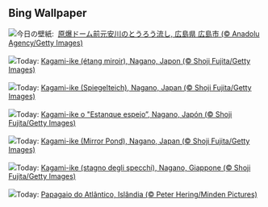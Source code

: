 ## Bing Wallpaper
![](https://www.bing.com/th?id=OHR.HiroshimaPeace2023_JA-JP0775364620_UHD.jpg&w=1000)今日の壁紙: &nbsp;[原爆ドーム前元安川のとうろう流し, 広島県 広島市 (© Anadolu Agency/Getty Images)](https://www.bing.com/th?id=OHR.HiroshimaPeace2023_JA-JP0775364620_UHD.jpg)
<br><br/>
![](https://www.bing.com/th?id=OHR.NaganoPond_FR-FR1287961189_UHD.jpg&w=1000)Today: [Kagami-ike (étang miroir), Nagano, Japon (© Shoji Fujita/Getty Images)](https://www.bing.com/th?id=OHR.NaganoPond_FR-FR1287961189_UHD.jpg)
<br><br/>
![](https://www.bing.com/th?id=OHR.NaganoPond_DE-DE6341491566_UHD.jpg&w=1000)Today: [Kagami-ike (Spiegelteich), Nagano, Japan (© Shoji Fujita/Getty Images)](https://www.bing.com/th?id=OHR.NaganoPond_DE-DE6341491566_UHD.jpg)
<br><br/>
![](https://www.bing.com/th?id=OHR.NaganoPond_ES-ES5655396958_UHD.jpg&w=1000)Today: [Kagami-ike o "Estanque espejo”, Nagano, Japón (© Shoji Fujita/Getty Images)](https://www.bing.com/th?id=OHR.NaganoPond_ES-ES5655396958_UHD.jpg)
<br><br/>
![](https://www.bing.com/th?id=OHR.NaganoPond_EN-GB0382059808_UHD.jpg&w=1000)Today: [Kagami-ike (Mirror Pond), Nagano, Japan (© Shoji Fujita/Getty Images)](https://www.bing.com/th?id=OHR.NaganoPond_EN-GB0382059808_UHD.jpg)
<br><br/>
![](https://www.bing.com/th?id=OHR.NaganoPond_IT-IT2333262550_UHD.jpg&w=1000)Today: [Kagami-ike (stagno degli specchi), Nagano, Giappone (© Shoji Fujita/Getty Images)](https://www.bing.com/th?id=OHR.NaganoPond_IT-IT2333262550_UHD.jpg)
<br><br/>
![](https://www.bing.com/th?id=OHR.AtlanticPuffin_PT-BR2602630164_UHD.jpg&w=1000)Today: [Papagaio do Atlântico, Islândia  (© Peter Hering/Minden Pictures)](https://www.bing.com/th?id=OHR.AtlanticPuffin_PT-BR2602630164_UHD.jpg)
<br><br/>
